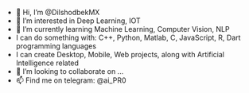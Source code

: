 - 👋 Hi, I’m @DilshodbekMX
- 👀 I’m interested in  Deep Learning, IOT
- 🌱 I’m currently learning Machine Learning, Computer Vision, NLP
- I can do something with: C++, Python, Matlab, C, JavaScript, R, Dart programming languages
- I can create Desktop, Mobile, Web projects, along with Artificial Intelligence related 
- 💞️ I’m looking to collaborate on ...
- 📫 Find me on telegram: @ai_PR0

<!---
DilshodbekMX/DilshodbekMX is a ✨ special ✨ repository because its `README.md` (this file) appears on your GitHub profile.
You can click the Preview link to take a look at your changes.
--->
